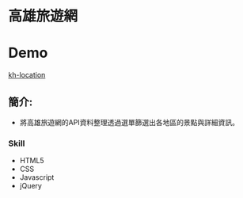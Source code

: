 # 高雄旅遊網

# Demo 
[kh-location](https://chiaohu.github.io/kh-location/kh-location.html)

## 簡介:

* 將高雄旅遊網的API資料整理透過選單篩選出各地區的景點與詳細資訊。

### Skill 
* HTML5 
* CSS 
* Javascript 
* jQuery


